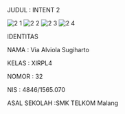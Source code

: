 JUDUL : INTENT 2

![2 1](https://cloud.githubusercontent.com/assets/22119180/19220435/5b2968ea-8e57-11e6-84e3-38f19e5fc6d0.png)
![2 2](https://cloud.githubusercontent.com/assets/22119180/19220432/5b213512-8e57-11e6-8f11-ee5098138e37.png)
![2 3](https://cloud.githubusercontent.com/assets/22119180/19220434/5b2762e8-8e57-11e6-9453-946e7bda6dbe.png)
![2 4](https://cloud.githubusercontent.com/assets/22119180/19220433/5b270654-8e57-11e6-8217-70e2795bf36b.png)

IDENTITAS

NAMA : Via Alviola Sugiharto

KELAS : XIRPL4

NOMOR : 32

NIS : 4846/1565.070

ASAL SEKOLAH :SMK TELKOM Malang
